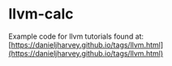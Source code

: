 # llvm-calc

Example code for llvm tutorials found at: [https://danieljharvey.github.io/tags/llvm.html](https://danieljharvey.github.io/tags/llvm.html)
